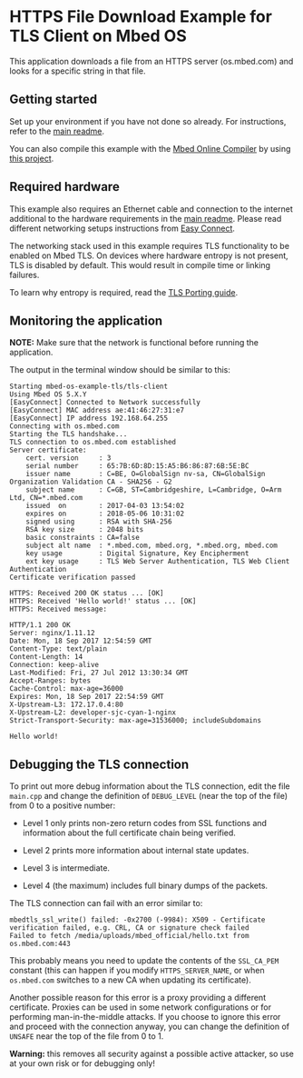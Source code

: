 # HTTPS File Download Example for TLS Client on Mbed OS

This application downloads a file from an HTTPS server (os.mbed.com) and looks for a specific string in that file.

## Getting started

Set up your environment if you have not done so already. For instructions, refer to the [main readme](../README.md).

You can also compile this example with the [Mbed Online Compiler](https://os.mbed.com/compiler/) by using [this project](https://os.mbed.com/teams/mbed-os-examples/code/mbed-os-example-tls-tls-client).

## Required hardware

This example also requires an Ethernet cable and connection to the internet additional to the hardware requirements in the [main readme](../README.md).
Please read different networking setups instructions from [Easy Connect](https://github.com/ARMmbed/easy-connect/blob/master/README.md).

The networking stack used in this example requires TLS functionality to be enabled on Mbed TLS. On devices where hardware entropy is not present, TLS is disabled by default. This would result in compile time or linking failures.

To learn why entropy is required, read the [TLS Porting guide](https://docs.mbed.com/docs/mbed-os-handbook/en/latest/advanced/tls_porting/).

## Monitoring the application

__NOTE:__ Make sure that the network is functional before running the application.

The output in the terminal window should be similar to this:

```
Starting mbed-os-example-tls/tls-client
Using Mbed OS 5.X.Y
[EasyConnect] Connected to Network successfully
[EasyConnect] MAC address ae:41:46:27:31:e7
[EasyConnect] IP address 192.168.64.255
Connecting with os.mbed.com
Starting the TLS handshake...
TLS connection to os.mbed.com established
Server certificate:
    cert. version     : 3
    serial number     : 65:7B:6D:8D:15:A5:B6:86:87:6B:5E:BC
    issuer name       : C=BE, O=GlobalSign nv-sa, CN=GlobalSign Organization Validation CA - SHA256 - G2
    subject name      : C=GB, ST=Cambridgeshire, L=Cambridge, O=Arm Ltd, CN=*.mbed.com
    issued  on        : 2017-04-03 13:54:02
    expires on        : 2018-05-06 10:31:02
    signed using      : RSA with SHA-256
    RSA key size      : 2048 bits
    basic constraints : CA=false
    subject alt name  : *.mbed.com, mbed.org, *.mbed.org, mbed.com
    key usage         : Digital Signature, Key Encipherment
    ext key usage     : TLS Web Server Authentication, TLS Web Client Authentication
Certificate verification passed

HTTPS: Received 200 OK status ... [OK]
HTTPS: Received 'Hello world!' status ... [OK]
HTTPS: Received message:

HTTP/1.1 200 OK
Server: nginx/1.11.12
Date: Mon, 18 Sep 2017 12:54:59 GMT
Content-Type: text/plain
Content-Length: 14
Connection: keep-alive
Last-Modified: Fri, 27 Jul 2012 13:30:34 GMT
Accept-Ranges: bytes
Cache-Control: max-age=36000
Expires: Mon, 18 Sep 2017 22:54:59 GMT
X-Upstream-L3: 172.17.0.4:80
X-Upstream-L2: developer-sjc-cyan-1-nginx
Strict-Transport-Security: max-age=31536000; includeSubdomains

Hello world!
```

## Debugging the TLS connection

To print out more debug information about the TLS connection, edit the file `main.cpp` and change the definition of `DEBUG_LEVEL` (near the top of the file) from 0 to a positive number:

* Level 1 only prints non-zero return codes from SSL functions and information about the full certificate chain being verified.

* Level 2 prints more information about internal state updates.

* Level 3 is intermediate.

* Level 4 (the maximum) includes full binary dumps of the packets.


The TLS connection can fail with an error similar to:

    mbedtls_ssl_write() failed: -0x2700 (-9984): X509 - Certificate verification failed, e.g. CRL, CA or signature check failed
    Failed to fetch /media/uploads/mbed_official/hello.txt from os.mbed.com:443

This probably means you need to update the contents of the `SSL_CA_PEM` constant (this can happen if you modify `HTTPS_SERVER_NAME`, or when `os.mbed.com` switches to a new CA when updating its certificate).

Another possible reason for this error is a proxy providing a different certificate. Proxies can be used in some network configurations or for performing man-in-the-middle attacks. If you choose to ignore this error and proceed with the connection anyway, you can change the definition of `UNSAFE` near the top of the file from 0 to 1.

**Warning:** this removes all security against a possible active attacker, so use at your own risk or for debugging only!
